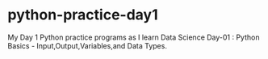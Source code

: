 # python-practice-day1
My Day 1 Python practice programs as I learn Data Science
Day-01 : Python Basics - Input,Output,Variables,and Data Types.
